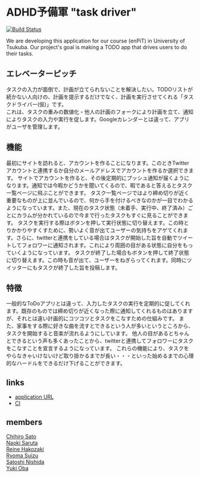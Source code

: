 # ADHD予備軍 "task driver"

[![Build Status](https://travis-ci.org/enpitut2018/task_driver.svg?branch=master)](https://travis-ci.org/enpitut2018/task_driver)

We are developing this application for our course (enPiT) in University of Tsukuba. Our project's goal is making a TODO app that drives users to do their tasks.

## エレベーターピッチ
タスクの入力が面倒で、計画が立てられないことを解決したい。TODOリストが続かない人向けの、計画を提示するだけでなく、計画を実行させてくれる「タスクドライバー(仮)」です。  
これは、タスクの重みの数値化・他人の計画のフォークにより計画を立て、通知によりタスクの入力や実行を促します。Googleカレンダーとは違って、アプリがユーザを管理します。

## 機能
最初にサイトを訪れると、アカウントを作ることになります。このときTwitterアカウントと連携するか自分のメールアドレスでアカウントを作るか選択できます。
サイトでアカウントを作ると、その後定期的にプッシュ通知が届くようになります。通知では今暇かどうかを聞いてくるので、暇であると答えるとタスク一覧ページに飛ぶことができます。
タスク一覧ページではより締め切りが近く重要なものが上に並んでいるので、何から手を付けるべきなのかが一目でわかるようになっています。また、現在のタスク状態（未着手、実行中、終了済み）ごとにカラムが分かれているので今まで行ったタスクもすぐに見ることができます。
タスクを実行する際はボタンを押して実行状態に切り替えます。この時とりかかりやすくすために、勢いよく音が出てユーザーの気持ちをアゲてくれます。さらに、twitterと連携をしている場合はタスクが開始した旨を自動でツイートしてフォロワーに通知されます。これにより周囲の目がある状態に自分をもっていくようになっています。
タスクが終了した場合もボタンを押して終了状態に切り替えます。この時も音が出て、ユーザーをねぎらってくれます。同時にツイッターにもタスクが終了した旨を投稿します。


## 特徴
一般的なToDoアプリとは違って、入力したタスクの実行を定期的に促してくれます。既存のものでは締め切りが近くなった際に通知してくれるものはありますが、それとは違い計画的にコツコツとタスクをこなすための仕組みです。
また、家事をする際に好きな曲を流すとできるという人が多いというところから、タスクを開始すると音楽が流れるようにしています。
他人の目があるとちゃんとできるという声も多くあったことから、twitterと連携してフォロワーにタスクをこなすことを宣言するようになっています。
これらの機能により、タスクをやらなきゃいけないけど取り掛かるまでが長い・・・といった始めるまでの心理的なハードルをできるだけ下げることができます。

## links
* [application URL](https://task-driver.sukiyaki.party)
* [CI](https://travis-ci.org/enpitut2018/task_driver)

## members
[Chihiro Sato](https://github.com/lmn8cs)  
[Naoki Saruta](https://github.com/Kunado)  
[Reine Hakozaki](https://github.com/hakozaki-reine)  
[Ryoma Suizu](https://github.com/Ryoma-Suizu)  
[Satoshi Nishida](https://github.com/Nishida-Satoshi)  
[Yuki Oba](https://github.com/itumizu)
